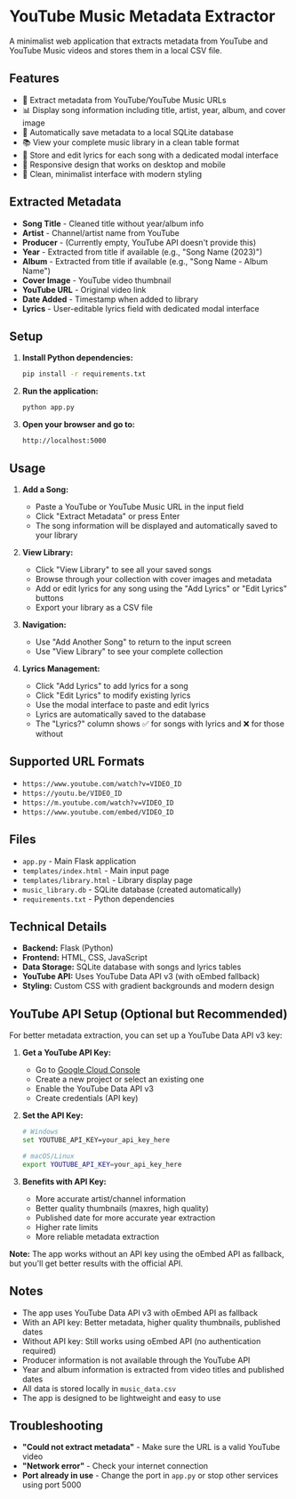 # YouTube Music Metadata Extractor

A minimalist web application that extracts metadata from YouTube and YouTube Music videos and stores them in a local CSV file.

## Features

- 🎵 Extract metadata from YouTube/YouTube Music URLs
- 📊 Display song information including title, artist, year, album, and cover image
- 💾 Automatically save metadata to a local SQLite database
- 📚 View your complete music library in a clean table format
- 🎤 Store and edit lyrics for each song with a dedicated modal interface
- 📱 Responsive design that works on desktop and mobile
- 🎨 Clean, minimalist interface with modern styling

## Extracted Metadata

- **Song Title** - Cleaned title without year/album info
- **Artist** - Channel/artist name from YouTube
- **Producer** - (Currently empty, YouTube API doesn't provide this)
- **Year** - Extracted from title if available (e.g., "Song Name (2023)")
- **Album** - Extracted from title if available (e.g., "Song Name - Album Name")
- **Cover Image** - YouTube video thumbnail
- **YouTube URL** - Original video link
- **Date Added** - Timestamp when added to library
- **Lyrics** - User-editable lyrics field with dedicated modal interface

## Setup

1. **Install Python dependencies:**
   ```bash
   pip install -r requirements.txt
   ```

2. **Run the application:**
   ```bash
   python app.py
   ```

3. **Open your browser and go to:**
   ```
   http://localhost:5000
   ```

## Usage

1. **Add a Song:**
   - Paste a YouTube or YouTube Music URL in the input field
   - Click "Extract Metadata" or press Enter
   - The song information will be displayed and automatically saved to your library

2. **View Library:**
   - Click "View Library" to see all your saved songs
   - Browse through your collection with cover images and metadata
   - Add or edit lyrics for any song using the "Add Lyrics" or "Edit Lyrics" buttons
   - Export your library as a CSV file

3. **Navigation:**
   - Use "Add Another Song" to return to the input screen
   - Use "View Library" to see your complete collection

4. **Lyrics Management:**
   - Click "Add Lyrics" to add lyrics for a song
   - Click "Edit Lyrics" to modify existing lyrics
   - Use the modal interface to paste and edit lyrics
   - Lyrics are automatically saved to the database
   - The "Lyrics?" column shows ✅ for songs with lyrics and ❌ for those without

## Supported URL Formats

- `https://www.youtube.com/watch?v=VIDEO_ID`
- `https://youtu.be/VIDEO_ID`
- `https://m.youtube.com/watch?v=VIDEO_ID`
- `https://www.youtube.com/embed/VIDEO_ID`

## Files

- `app.py` - Main Flask application
- `templates/index.html` - Main input page
- `templates/library.html` - Library display page
- `music_library.db` - SQLite database (created automatically)
- `requirements.txt` - Python dependencies

## Technical Details

- **Backend:** Flask (Python)
- **Frontend:** HTML, CSS, JavaScript
- **Data Storage:** SQLite database with songs and lyrics tables
- **YouTube API:** Uses YouTube Data API v3 (with oEmbed fallback)
- **Styling:** Custom CSS with gradient backgrounds and modern design

## YouTube API Setup (Optional but Recommended)

For better metadata extraction, you can set up a YouTube Data API v3 key:

1. **Get a YouTube API Key:**
   - Go to [Google Cloud Console](https://console.cloud.google.com/)
   - Create a new project or select an existing one
   - Enable the YouTube Data API v3
   - Create credentials (API key)

2. **Set the API Key:**
   ```bash
   # Windows
   set YOUTUBE_API_KEY=your_api_key_here
   
   # macOS/Linux
   export YOUTUBE_API_KEY=your_api_key_here
   ```

3. **Benefits with API Key:**
   - More accurate artist/channel information
   - Better quality thumbnails (maxres, high quality)
   - Published date for more accurate year extraction
   - Higher rate limits
   - More reliable metadata extraction

**Note:** The app works without an API key using the oEmbed API as fallback, but you'll get better results with the official API.

## Notes

- The app uses YouTube Data API v3 with oEmbed API as fallback
- With an API key: Better metadata, higher quality thumbnails, published dates
- Without API key: Still works using oEmbed API (no authentication required)
- Producer information is not available through the YouTube API
- Year and album information is extracted from video titles and published dates
- All data is stored locally in `music_data.csv`
- The app is designed to be lightweight and easy to use

## Troubleshooting

- **"Could not extract metadata"** - Make sure the URL is a valid YouTube video
- **"Network error"** - Check your internet connection
- **Port already in use** - Change the port in `app.py` or stop other services using port 5000 
